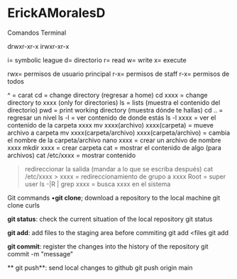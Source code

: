 # ErickAMoralesD
Comandos Terminal

drwxr-xr-x
irwxr-xr-x

i= symbolic league
d= directorio
r= read
w= write
x= execute

rwx= permisos de usuario principal
r-x= permisos de staff
r-x= permisos de todos

^ = carat
cd = change directory (regresar a home)
cd xxxx = change directory to xxxx (only for directories)
ls = lists (muestra el contenido del directorio)
pwd = print working directory (muestra dónde te hallas)
cd .. = regresar un nivel
ls -l = ver contenido de donde estás
ls -l xxxx = ver el contenido de la carpeta xxxx
mv xxxx(archivo) xxxx(carpeta) = mueve archivo a carpeta 
mv xxxx(carpeta/archivo) xxxx(carpeta/archivo) = cambia el nombre de la carpeta/archivo
nano xxxx = crear un archivo de nombre xxxx
mkdir xxxx = crear carpeta
cat = mostrar el contenido de algo (para archivos)
cat /etc/xxxx = mostrar contenido
> redireccionar la salida (mandar a lo que se escriba después) 
cat /etc/xxxx > xxxx = redireccionamiento de grupo a xxxx
Root = super user
ls -|R | grep xxxx = busca xxxx en el sistema

Git commands
•**git clone**; download a repository to the local machine
git clone curls

**git status**: check the current situation of the local repository
git status

**git add**: add files to the staging area before commiting
 git add <files git add

**git commit**: register the changes into the history of the repository
git commit -m "message"

** git push**: send local changes to github
git push origin main 
